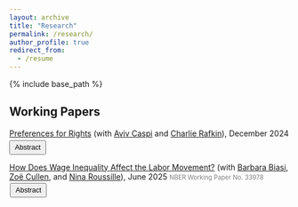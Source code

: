 ```yaml
---
layout: archive
title: "Research"
permalink: /research/
author_profile: true
redirect_from:
  - /resume
---
```


{% include base_path %}

## Working Papers
[Preferences for Rights](/files/cgr_rights.pdf) (with [Aviv Caspi](https://sites.google.com/view/avivcaspi/home) and [Charlie Rafkin](https://www.charlierafkin.com/)), December 2024 <br>
<button id="btn-abs1" onclick="toggleAbstract('abs1', 'btn-abs1')" style="font-size: 0.9em; padding: 4px 8px; margin-top: 0.3em;">
  Abstract
</button>
<div id="abs1" style="display:none; margin-top:0.5em; margin-left: 1em; font-size: 0.8em;"> Political debates often invoke “rights” to justify public transfers (e.g., the right to health care), whereas economists use welfarist frameworks which evaluate transfers’ impacts based on how they affect people’s utility. We conduct real-stakes online experiments that isolate non-welfarist from welfarist motives, and find sizable non-welfarist preferences to provide health care and legal aid to the indigent. 73% of participants make choices which are incompatible with welfarism. Non-welfarist concerns are weaker but still pervasive with neutral comparison goods. Additional experiments highlight drivers of non-welfarist motives and a key policy implication: non-welfarist concerns make Social Welfare Functions less progressive. </div>

[How Does Wage Inequality Affect the Labor Movement?](/files/bcgr_inequality.pdf) (with [Barbara Biasi](www.barbarabiasi.com), [Zoë Cullen](https://zcullen.github.io/),  and [Nina Roussille](https://ninaroussille.github.io/)), June 2025
<span style="font-size:0.8em; color:gray;">
  <a href="https://www.nber.org/papers/w33978" style="color:gray; text-decoration: none;">NBER Working Paper No. 33978</a>
</span>
<br>
<button id="btn-abs2" onclick="toggleAbstract('abs2', 'btn-abs2')" style="font-size: 0.9em; padding: 4px 8px; margin-left: 0.1em; margin-top: 0.3em;">
  Abstract
</button>
<div id="abs2" style="display:none; margin-top:0.5em; margin-left: 1em; font-size: 0.8em;">
  This paper provides the first causal evidence on how occupational wage inequality affects the labor movement, using three complementary research designs: a vignette experiment with union organizers, an information intervention during the 2023 Writers Guild of America strike, and a natural experiment following a Wisconsin reform that increased wage inequality among public school teachers. Across all studies, we find that occupational inequality undermines union strength, through multiple channels. First, workers with high individual bargaining power are more likely to withdraw support in unequal environments, preferring individual over collective bargaining. Second, union organizers strategically respond to inequality in ways that may preserve membership but limit redistribution. For instance, they shift away from campaigning on wages and choose smaller, more homogeneous bargaining units. Taken together, our findings highlight the potential for “inequality traps”, where rising inequality erodes the very institutions designed to counteract it.
</div>

<script>
function toggleAbstract(divId, btnId) {
  var x = document.getElementById(divId);
  var btn = document.getElementById(btnId);
  if (x.style.display === "none") {
    x.style.display = "block";
    btn.textContent = "Hide Abstract";
  } else {
    x.style.display = "none";
    btn.textContent = "Abstract";
  }
}
</script>